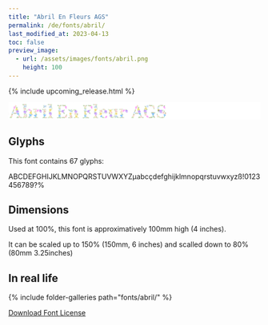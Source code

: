 ```yaml
---
title: "Abril En Fleurs AGS"
permalink: /de/fonts/abril/
last_modified_at: 2023-04-13
toc: false
preview_image:
  - url: /assets/images/fonts/abril.png
    height: 100
---
```


{% include upcoming_release.html %}

![April En Fleurs AGS](/assets/images/fonts/abril.png)

## Glyphs

This font contains  67 glyphs:


	
ABCDEFGHIJKLMNOPQRSTUVWXYZµabcçdefghijklmnopqrstuvwxyzß!0123456789?%      



## Dimensions

Used at 100%, this font is approximatively 100mm high (4 inches). 

It can be scaled up to 150%  (150mm, 6 inches) and scalled down to 80% (80mm  3.25inches)


## In real life

{% include folder-galleries path="fonts/abril/" %}



[Download Font License](https://github.com/inkstitch/inkstitch/tree/main/fonts/abril/LICENSE)
